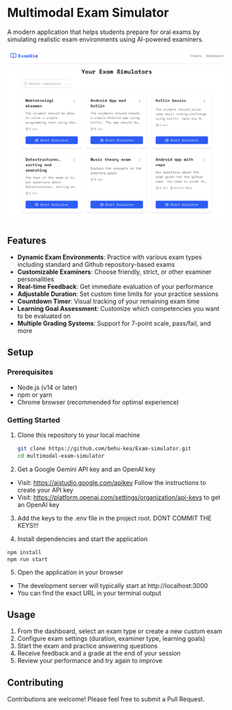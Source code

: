 # Multimodal Exam Simulator

A modern application that helps students prepare for oral exams by simulating realistic exam environments using AI-powered examiners.

![Exam Simulator Screenshot](screenshot.png)

## Features

- **Dynamic Exam Environments**: Practice with various exam types including standard and Github repository-based exams
- **Customizable Examiners**: Choose friendly, strict, or other examiner personalities 
- **Real-time Feedback**: Get immediate evaluation of your performance
- **Adjustable Duration**: Set custom time limits for your practice sessions
- **Countdown Timer**: Visual tracking of your remaining exam time
- **Learning Goal Assessment**: Customize which competencies you want to be evaluated on
- **Multiple Grading Systems**: Support for 7-point scale, pass/fail, and more

## Setup

### Prerequisites
- Node.js (v14 or later)
- npm or yarn
- Chrome browser (recommended for optimal experience)

### Getting Started
1. Clone this repository to your local machine
   ```bash
   git clone https://github.com/behu-kea/Exam-simulator.git
   cd multimodal-exam-simulator
2. Get a Google Gemini API key and an OpenAI key
- Visit: https://aistudio.google.com/apikey Follow the instructions to create your API key
- Visit: https://platform.openai.com/settings/organization/api-keys to get an OpenAI key

3. Add the keys to the .env file in the project root. DONT COMMIT THE KEYS!!!

4. Install dependencies and start the application
````
npm install
npm run start
````

5. Open the application in your browser
- The development server will typically start at http://localhost:3000
- You can find the exact URL in your terminal output

## Usage
1. From the dashboard, select an exam type or create a new custom exam
2. Configure exam settings (duration, examiner type, learning goals)
3. Start the exam and practice answering questions
4. Receive feedback and a grade at the end of your session
5. Review your performance and try again to improve

## Contributing
Contributions are welcome! Please feel free to submit a Pull Request.
